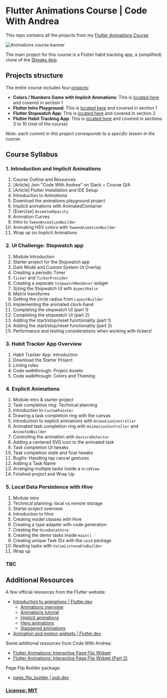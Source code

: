 # Flutter Animations Course | Code With Andrea

This repo contains all the projects from my [Flutter Animations Course](https://nnbd.me/fa).

![Animations course banner](media/flutter-animations-course-banner.png)

The main project for this course is a Flutter habit tracking app, a (simplified) clone of the [Streaks App](https://streaksapp.com/).

## Projects structure

The entire course includes four [projects](projects/):

- **Colors / Numbers Game with Implicit Animations**: This is [located here](projects/colors_numbers_game_flutter) and covered in section 1
- **Flutter Intro Playground**: This is [located here](projects/intro_flutter_playground) and covered in section 1
- **Flutter Stopwatch App**: This is [located here](projects/stopwatch_flutter) and covered in section 2
- **Flutter Habit Tracking App**: This is [located here](projects/habit_tracker_flutter) and covered in sections 3 to 10 (rest of the course)

*Note: each commit in this project corresponds to a specific lesson in the course.*

## Course Syllabus

### 1. Introduction and Implicit Animations

1. Course Outline and Resources 
2. [Article] Join "Code With Andrea" on Slack + Course Q/A
3. [Article] Flutter Installation and IDE Setup
4. Introduction to Animations
5. Download the animations playground project
6. Implicit animations with AnimatedContainer
7. [Exercise] `AnimatedOpacity`
8. Animation Curves
9.  Intro to `TweenAnimationBuilder`
10. Animating HSV colors with `TweenAnimationBuilder`
11. Wrap up on Implicit Animations

### 2. UI Challenge: Stopwatch app

1. Module Introduction
2. Starter project for the Stopwatch app
3. Dark Mode and Custom System UI Overlay
4. Creating a periodic Timer
5. `Ticker` and `TickerProvider`
6. Creating a separate `StopwatchRenderer` widget
7. Sizing the Stopwatch UI with `AspectRatio`
8. Matrix transforms
9. Getting the circle radius from `LayoutBuilder`
10. Implementing the animated clock-hand
11. Completing the stopwatch UI (part 1)
12. Completing the stopwatch UI (part 2)
13. Adding the start/stop/reset functionality (part 1)
14. Adding the start/stop/reset functionality (part 2)
15. Performance and testing considerations when working with tickers!

### 3. Habit Tracker App Overview

1. Habit Tracker App: Introduction
2. Download the Starter Project
3. Linting rules
4. Code walkthrough: Project Assets
5. Code walkthrough: Colors and Theming

### 4. Explicit Animations

1. Module intro & starter project
2. Task completion ring: Technical planning
3. Introduction to `CustomPainter`
4. Drawing a task completion ring with the canvas
5. Introduction to explicit animations with `AnimationController`
6. Animated task completion ring with `AnimationController` and `AnimatedBuilder`
7. Controlling the animation with `GestureDetector`
8. Adding a centered SVG icon to the animated task
9. Task completion UI tweaks
10. Task completion state and final tweaks
11. Bugfix: Handling tap cancel gestures
12. Adding a Task Name
13. Arranging multiple tasks inside a `GridView`
14. Finished project and Wrap Up

### 5. Local Data Persistence with Hive

1. Module intro
2. Technical planning: local vs remote storage
3. Starter project overview
4. Introduction to Hive
5. Creating model classes with Hive
6. Creating a type adapter with code generation
7. Creating the `HiveDataStore`
8. Creating the demo tasks inside `main()`
9. Creating unique Task IDs with the `uuid` package
10. Reading tasks with `ValueListenableBuilder`
11. Wrap up


### TBC

## Additional Resources

A few official resources from the Flutter website:

- [Introduction to animations | Flutter.dev](https://flutter.dev/docs/development/ui/animations)
  - [Animations overview](https://flutter.dev/docs/development/ui/animations/overview)
  - [Animations tutorial](https://flutter.dev/docs/development/ui/animations/tutorial)
  - [Implicit animations](https://flutter.dev/docs/development/ui/animations/implicit-animations)
  - [Hero animations](https://flutter.dev/docs/development/ui/animations/hero-animations)
  - [Staggered animations](https://flutter.dev/docs/development/ui/animations/staggered-animations)
- [Animation and motion widgets | Flutter.dev](https://flutter.dev/docs/development/ui/widgets/animation)

Some additional resources from Code With Andrea:

- [Flutter Animations: Interactive Page Flip Widget](https://codewithandrea.com/videos/flutter-animations-page-flip-widget-part1/)
- [Flutter Animations: Interactive Page Flip Widget \[Part 2\]](https://codewithandrea.com/videos/flutter-animations-page-flip-widget-part2/)

Page Flip Builder package:

- [page_flip_builder | pub.dev](https://pub.dev/packages/page_flip_builder)

### [License: MIT](LICENSE.md)

